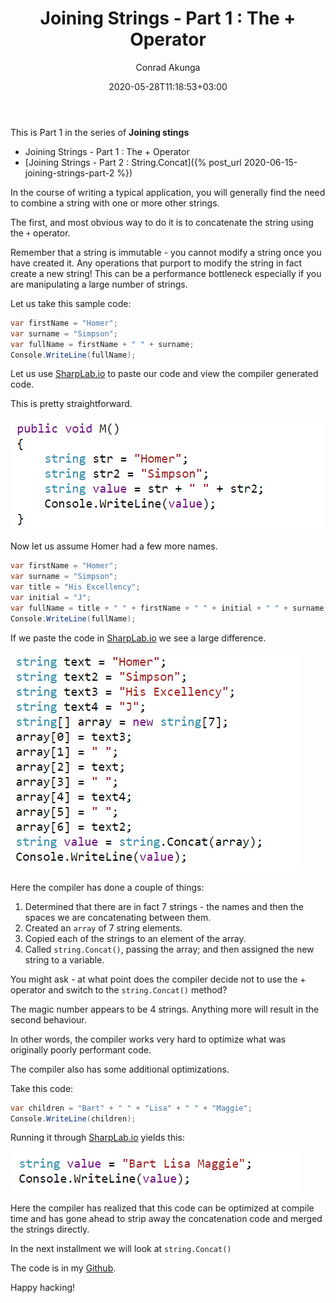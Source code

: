 ﻿---
title: "Joining Strings - Part 1 : The + Operator"
date: 2020-05-28T11:18:53+03:00
author: Conrad Akunga
layout: post
categories:
  - .NET
  - Under The Hood
---

This is Part 1 in the series of **Joining stings**

* Joining Strings - Part 1 : The + Operator
* [Joining Strings - Part 2 : String.Concat]({% post_url 2020-06-15-joining-strings-part-2 %})

In the course of writing a typical application, you will generally find the need to combine a string with one or more other strings.

The first, and most obvious way to do it is to concatenate the string using the `+` operator.

Remember that a string is immutable - you cannot modify a string once you have created it. Any operations that purport to modify the string in fact create a new string! This can be a performance bottleneck especially if you are manipulating a large number of strings.

Let us take this sample code:

```csharp
var firstName = "Homer";
var surname = "Simpson";
var fullName = firstName + " " + surname;
Console.WriteLine(fullName);
```

Let us use [SharpLab.io](https://sharplab.io/) to paste our code and view the compiler generated code.

This is pretty straightforward.

![](../images/2020/05/Concatenate1.png)

Now let us assume Homer had a few more names.

```csharp
var firstName = "Homer";
var surname = "Simpson";
var title = "His Excellency";
var initial = "J";
var fullName = title + " " + firstName + " " + initial + " " + surname;
Console.WriteLine(fullName);
```

If we paste the code in [SharpLab.io](https://sharplab.io/) we see a large difference.

![](../images/2020/05/Concatenate2.png)

Here the compiler has done a couple of things:

1. Determined that there are in fact 7 strings - the names and then the spaces we are concatenating between them.
2. Created an `array` of 7 string elements.
3. Copied each of the strings to an element of the array.
4. Called `string.Concat()`, passing the array; and then assigned the new string to a variable.

You might ask - at what point does the compiler decide not to use the + operator and switch to the `string.Concat()` method?

The magic number appears to be 4 strings. Anything more will result in the second behaviour.

In other words, the compiler works very hard to optimize what was originally poorly performant code.

The compiler also has some additional optimizations.

Take this code:

```csharp
var children = "Bart" + " " + "Lisa" + " " + "Maggie";
Console.WriteLine(children);
```

Running it through [SharpLab.io](https://sharplab.io/) yields this:

![](../images/2020/05/Concatenate3.png)

Here the compiler has realized that this code can be optimized at compile time and has gone ahead to strip away the concatenation code and merged the strings directly.

In the next installment we will look at `string.Concat()`

The code is in my [Github](https://github.com/conradakunga/BlogCode/tree/master/28%20May%20-%20Joining%20Strings%20-%20Part%201).

Happy hacking!